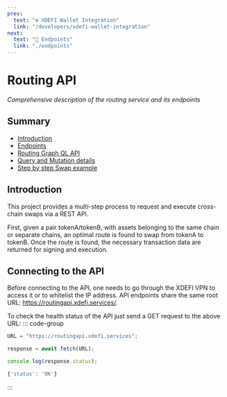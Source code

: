 ```yaml
---
prev:
  text: "⚙️ XDEFI Wallet Integration"
  link: "/developers/xdefi-wallet-integration"
next:
  text: "🔹 Endpoints"
  link: "./endpoints"
---
```


# Routing API

_Comprehensive description of the routing service and its endpoints_

## Summary

- [Introduction](#introduction)
- [Endpoints](./endpoints)
- [Routing Graph QL API](./routing-graph-ql-api)
- [Query and Mutation details](./query-mutation-details)
- [Step by step Swap example](./swap-example)

## Introduction

This project provides a multi-step process to request and execute cross-chain swaps via a REST API.

First, given a pair tokenA/tokenB, with assets belonging to the same chain or separate chains, an optimal route is found to swap from tokenA to tokenB. Once the route is found, the necessary transaction data are returned for signing and execution.

## Connecting to the API

Before connecting to the API, one needs to go through the XDEFI VPN to access it or to whitelist the IP address.
API endpoints share the same root URL: https://routingapi.xdefi.services/.

To check the health status of the API just send a GET request to the above URL:
::: code-group

```ts [Request]
URL = "https://routingapi.xdefi.services";

response = await fetch(URL);

console.log(response.status);
```

```ts [Response]
{'status': 'OK'}
```

:::
